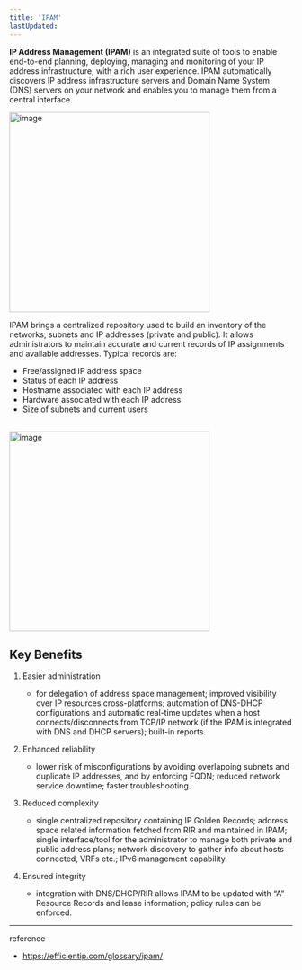 ```yaml
---
title: 'IPAM'
lastUpdated: 
---
```


**IP Address Management (IPAM)** is an integrated suite of tools to enable end-to-end planning, deploying, managing and monitoring of your IP address infrastructure, with a rich user experience. IPAM automatically discovers IP address infrastructure servers and Domain Name System (DNS) servers on your network and enables you to manage them from a central interface.

<img width="356" alt="image" src="https://github.com/rlaisqls/TIL/assets/81006587/90edb428-66f1-43f8-a788-0b3233f7e1ae">

<br>

IPAM brings a centralized repository used to build an inventory of the networks, subnets and IP addresses (private and public). It allows administrators to maintain accurate and current records of IP assignments and available addresses. Typical records are:

- Free/assigned IP address space
- Status of each IP address
- Hostname associated with each IP address
- Hardware associated with each IP address
- Size of subnets and current users

<br>

<img width="356" alt="image" src="https://github.com/rlaisqls/TIL/assets/81006587/334e065b-72d8-4412-b7a2-13427e9a499d">

## Key Benefits

1. Easier administration
   - for delegation of address space management; improved visibility over IP resources cross-platforms; automation of DNS-DHCP configurations and automatic real-time updates when a host connects/disconnects from TCP/IP network (if the IPAM is integrated with DNS and DHCP servers); built-in reports.
  
2. Enhanced reliability
   - lower risk of misconfigurations by avoiding overlapping subnets and duplicate IP addresses, and by enforcing FQDN; reduced network service downtime; faster troubleshooting.
  
3. Reduced complexity
   - single centralized repository containing IP Golden Records; address space related information fetched from RIR and maintained in IPAM; single interface/tool for the administrator to manage both private and public address plans; network discovery to gather info about hosts connected, VRFs etc.; IPv6 management capability.

4. Ensured integrity
   - integration with DNS/DHCP/RIR allows IPAM to be updated with “A” Resource Records and lease information; policy rules can be enforced.
   
---
reference
- https://efficientip.com/glossary/ipam/

